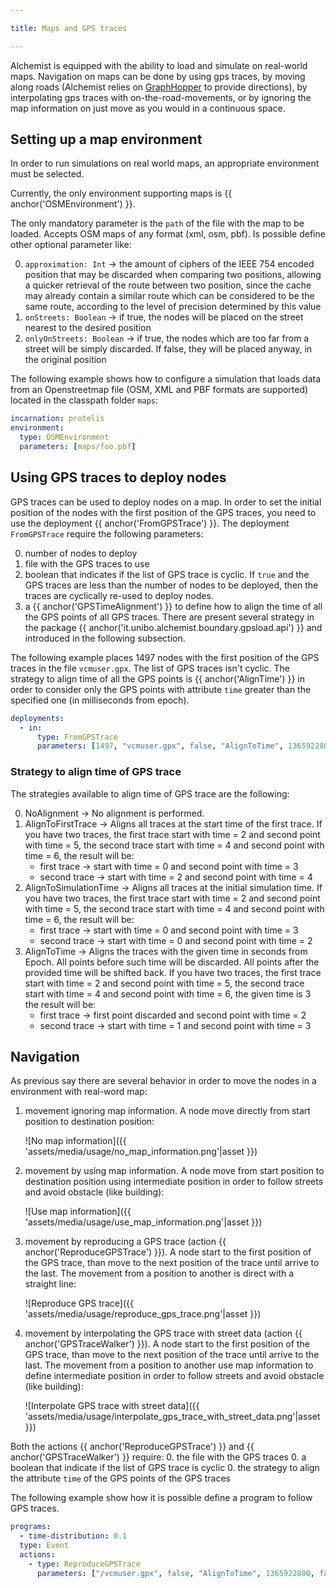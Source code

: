 ```yaml
---

title: Maps and GPS traces

---
```


Alchemist is equipped with the ability to load and simulate on real-world maps.
Navigation on maps can be done by using gps traces,
by moving along roads (Alchemist relies on [GraphHopper](https://www.graphhopper.com/) to provide directions),
by interpolating gps traces with on-the-road-movements,
or by ignoring the map information on just move as you would in a continuous space.

## Setting up a map environment

In order to run simulations on real world maps, an appropriate environment must be selected.

Currently, the only environment supporting maps is {{ anchor('OSMEnvironment') }}. 

The only mandatory parameter is the `path` of the file with the map to be loaded. Accepts OSM maps of any format (xml, osm, pbf). 
Is possible define other optional parameter like:

0. `approximation: Int` -> the amount of ciphers of the IEEE 754 encoded position that may be discarded when comparing two positions, allowing a quicker retrieval of the route between two position, since the cache may already contain a similar route which can be considered to be the same route, according to the level of precision determined by this value
0. `onStreets: Boolean` -> if true, the nodes will be placed on the street nearest to the desired position
0. `onlyOnStreets: Boolean` -> if true, the nodes which are too far from a street will be simply discarded. If false, they will be placed anyway, in the original position

The following example shows how to configure a simulation that loads data from an Openstreetmap file 
(OSM, XML and PBF formats are supported) located in the classpath folder `maps`:

```yaml
incarnation: protelis
environment:
  type: OSMEnvironment
  parameters: [maps/foo.pbf]
```

## Using GPS traces to deploy nodes

GPS traces can be used to deploy nodes on a map.
In order to set the initial position of the nodes with the first position of the GPS traces,
you need to use the deployment {{ anchor('FromGPSTrace') }}.
The deployment `FromGPSTrace` require the following parameters:

0. number of nodes to deploy
0. file with the GPS traces to use
0. boolean that indicates if the list of GPS trace is cyclic.
   If `true` and the GPS traces are less than the number of nodes to be deployed,
   then the traces are cyclically re-used to deploy nodes.
0. a {{ anchor('GPSTimeAlignment') }} to define how to align the time of all the GPS points of all GPS traces. 
    There are present several strategy in the package {{ anchor('it.unibo.alchemist.boundary.gpsload.api') }} 
    and introduced in the following subsection.
    
The following example places 1497 nodes with the first position of the GPS traces in the file `vcmuser.gpx`.
The list of GPS traces isn't cyclic.
The strategy to align time of all the GPS points is {{ anchor('AlignTime') }}
in order to consider only the GPS points with attribute `time` greater than the specified one
(in milliseconds from epoch).

```yaml
deployments:
  - in:
      type: FromGPSTrace
      parameters: [1497, "vcmuser.gpx", false, "AlignToTime", 1365922800, false, false]
```

### Strategy to align time of GPS trace

The strategies available to align time of GPS trace are the following:

0. NoAlignment -> No alignment is performed.
0. AlignToFirstTrace -> Aligns all traces at the start time of the first trace. 
    If you have two traces, the first trace start with time = 2 and second point with time = 5,
    the second trace start with time = 4 and second point with time = 6,
    the result will be: 
     - first trace -> start with time = 0 and second point with time = 3
     - second trace -> start with time = 2 and second point with time = 4
0. AlignToSimulationTime -> Aligns all traces at the initial simulation time.
    If you have two traces, the first trace start with time = 2 and second point with time = 5,
    the second trace start with time = 4 and second point with time = 6,
    the result will be: 
     - first trace -> start with time = 0 and second point with time = 3
     - second trace -> start with time = 0 and second point with time = 2
0. AlignToTime -> Aligns the traces with the given time in seconds from Epoch. 
    All points before such time will be discarded. All points after the provided time will
    be shifted back. 
    If you have two traces, the first trace start with time = 2 and second point with time = 5,
    the second trace start with time = 4 and second point with time = 6, the given time is 3
    the result will be: 
     - first trace -> first point discarded and second point with time = 2
     - second trace -> start with time = 1 and second point with time = 3

## Navigation

As previous say there are several behavior in order to move the nodes in a environment with real-word map:

1. movement ignoring map information. A node move directly from start position to destination position:

    ![No map information]({{ 'assets/media/usage/no_map_information.png'|asset }})

1. movement by using map information. A node move from start position to destination position using
    intermediate position in order to follow streets and avoid obstacle (like building):

    ![Use map information]({{ 'assets/media/usage/use_map_information.png'|asset }})

1. movement by reproducing a GPS trace (action {{ anchor('ReproduceGPSTrace') }}). 
    A node start to the first position of the GPS trace, than move to the next
    position of the trace until arrive to the last. The movement from a position to another is direct with a straight line:

    ![Reproduce GPS trace]({{ 'assets/media/usage/reproduce_gps_trace.png'|asset }})

1. movement by interpolating the GPS trace with street data (action {{ anchor('GPSTraceWalker') }}). 
    A node start to the first position of the GPS trace, 
    than move to the next position of the trace until arrive to the last. The movement from a position to another
    use map information to define intermediate position in order to follow streets and avoid obstacle (like building):

    ![Interpolate GPS trace with street data]({{ 'assets/media/usage/interpolate_gps_trace_with_street_data.png'|asset }})

Both the actions {{ anchor('ReproduceGPSTrace') }} and {{ anchor('GPSTraceWalker') }} require:
 0. the file with the GPS traces
 0. a boolean that indicate if the list of GPS trace is cyclic
 0. the strategy to align the attribute `time` of the GPS points of the GPS traces

The following example show how it is possible define a program to follow GPS traces.

```yaml
programs:
  - time-distribution: 0.1
  type: Event
  actions:
    - type: ReproduceGPSTrace
      parameters: ["/vcmuser.gpx", false, "AlignToTime", 1365922800, false, false]
```
